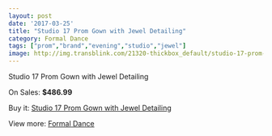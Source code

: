 ```yaml
---
layout: post
date: '2017-03-25'
title: "Studio 17 Prom Gown with Jewel Detailing"
category: Formal Dance
tags: ["prom","brand","evening","studio","jewel"]
image: http://img.transblink.com/21320-thickbox_default/studio-17-prom-gown-with-jewel-detailing.jpg
---
```

Studio 17 Prom Gown with Jewel Detailing

On Sales: **$486.99**
<a href="https://www.transblink.com/en/formal-dance/6757-studio-17-prom-gown-with-jewel-detailing.html"><amp-img layout="responsive" width="600" height="600" src="//img.transblink.com/21320-thickbox_default/studio-17-prom-gown-with-jewel-detailing.jpg" alt="Studio 17 Prom Gown with Jewel Detailing 0" /></a>
<a href="https://www.transblink.com/en/formal-dance/6757-studio-17-prom-gown-with-jewel-detailing.html"><amp-img layout="responsive" width="600" height="600" src="//img.transblink.com/21323-thickbox_default/studio-17-prom-gown-with-jewel-detailing.jpg" alt="Studio 17 Prom Gown with Jewel Detailing 1" /></a>
<a href="https://www.transblink.com/en/formal-dance/6757-studio-17-prom-gown-with-jewel-detailing.html"><amp-img layout="responsive" width="600" height="600" src="//img.transblink.com/21322-thickbox_default/studio-17-prom-gown-with-jewel-detailing.jpg" alt="Studio 17 Prom Gown with Jewel Detailing 2" /></a>
<a href="https://www.transblink.com/en/formal-dance/6757-studio-17-prom-gown-with-jewel-detailing.html"><amp-img layout="responsive" width="600" height="600" src="//img.transblink.com/21321-thickbox_default/studio-17-prom-gown-with-jewel-detailing.jpg" alt="Studio 17 Prom Gown with Jewel Detailing 3" /></a>

Buy it: [Studio 17 Prom Gown with Jewel Detailing](https://www.transblink.com/en/formal-dance/6757-studio-17-prom-gown-with-jewel-detailing.html "Studio 17 Prom Gown with Jewel Detailing")

View more: [Formal Dance](https://www.transblink.com/en/6-formal-dance "Formal Dance")